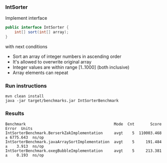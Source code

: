 ### IntSorter
Implement interface
```java
public interface IntSorter {
    int[] sort(int[] array);
}
```
with next conditions
- Sort an array of integer numbers in ascending order
- It's allowed to overwrite original array
- Integer values are within range [1..1000] (both inclusive)
- Array elements can repeat

### Run instructions
```shell
mvn clean install
java -jar target/benchmarks.jar IntSorterBenchmark
```

### Results
```shell
Benchmark                                       Mode  Cnt       Score      Error  Units
IntSorterBenchmark.BerserkZakImplementation     avgt    5  110003.468 ± 6775.643  ns/op
IntSorterBenchmark.javaArraySortImplementation  avgt    5     191.484 ±    3.913  ns/op
IntSorterBenchmark.oxegBubbleImplementation     avgt    5     213.381 ±    0.193  ns/op
```
